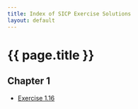 ```yaml
---
title: Index of SICP Exercise Solutions
layout: default
---
```


#  {{ page.title }}

## Chapter 1

* [Exercise 1.16](ex-1-16.html)